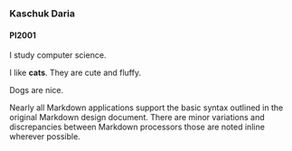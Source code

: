### Kaschuk Daria 
#### PI2001

I study computer science.

I like **cats**. They are cute and fluffy.

Dogs are nice.

Nearly all Markdown applications support the basic syntax outlined in the original Markdown design document. There are minor variations and discrepancies between Markdown processors  those are noted inline wherever possible.
